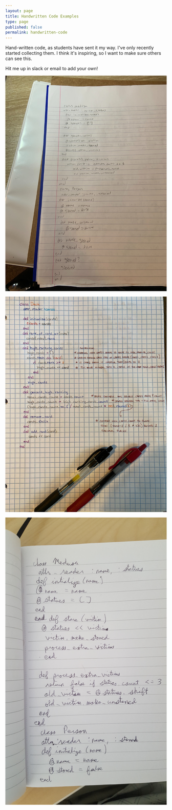 ```yaml
---
layout: page
title: Handwritten Code Examples
type: page
published: false
permalink: handwritten-code
---
```



Hand-written code, as students have sent it my way. I've only recently started collecting them. I think it's inspiring, so I want to make sure others can see this.

Hit me up in slack or email to add your own!

![Mythical Creatures](/images_2020/2020-08-14-hand-code-2.jpg)

![deck](/images_2020/2020-08-14-hand-code-1.jpg)

![medusa](/images_2020/2020-08-14-hand-code-3.jpg)